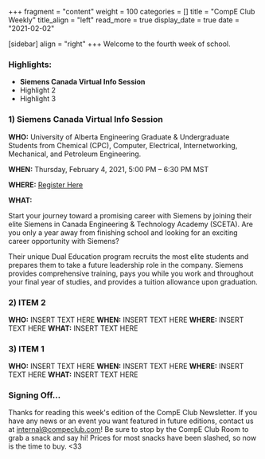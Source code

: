 +++
fragment = "content"
weight = 100
categories = []
title = "CompE Club Weekly"
title_align = "left"
read_more = true
display_date = true
date = "2021-02-02"

[sidebar]
align = "right"
+++
Welcome to the fourth week of school. 
<br/>

### Highlights:

* **Siemens Canada Virtual Info Session**
* Highlight 2
* Highlight 3
  <br/>

### 1)  Siemens Canada Virtual Info Session

**WHO:** University of Alberta Engineering Graduate & Undergraduate Students from Chemical (CPC), Computer, Electrical, Internetworking, Mechanical, and Petroleum Engineering.

**WHEN:**  Thursday, February 4, 2021, 5:00 PM – 6:30 PM MST

**WHERE:** [Register Here](https://www.eventbrite.ca/e/siemens-canada-sceta-information-session-registration-137846660071)

**WHAT:** 

Start your journey toward a promising career with Siemens by joining their elite Siemens in Canada Engineering & Technology Academy (SCETA). Are you only a year away from finishing school and looking for an exciting career opportunity with Siemens?

Their unique Dual Education program recruits the most elite students and prepares them to take a future leadership role in the company. Siemens provides comprehensive training, pays you while you work and throughout your final year of studies, and provides a tuition allowance upon graduation.
<br/>

### 2)  ITEM 2

<!--
Note, not all of these fields (who, what, etc.) are necessary.
Remove unnecessary fields. Remove this comment as well.
-->

**WHO:** INSERT TEXT HERE
**WHEN:**  INSERT TEXT HERE
**WHERE:** INSERT TEXT HERE
**WHAT:** INSERT TEXT HERE
<br/>

### 3)  ITEM 1

<!--
Note, not all of these fields (who, what, etc.) are necessary.
Remove unnecessary fields. Remove this comment as well.
-->

**WHO:** INSERT TEXT HERE
**WHEN:**  INSERT TEXT HERE
**WHERE:** INSERT TEXT HERE
**WHAT:** INSERT TEXT HERE
<br/>

### Signing Off...

Thanks for reading this week's edition of the CompE Club Newsletter.  If you have any news or an event you want featured in future editions, contact us at [internal@compeclub.com](mailto:internal@compeclub.com)!  Be sure to stop by the CompE Club Room to grab a snack and say hi! Prices for most snacks have been slashed, so now is the time to buy. <33
